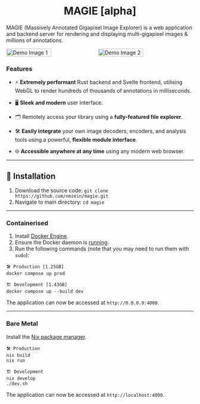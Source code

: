 <h1 align="center">
    MAGIE [alpha]
</h1>

MAGIE (Massively Annotated Gigapixel Image Explorer) is a web application and backend server for rendering and displaying multi-gigapixel images & millions of annotations.

<div style="display: flex;">
    <img width="49%" src="https://github.com/nmzein/magie/assets/67694622/694a43dd-fd48-416d-b036-fed7210d031f" alt="Demo Image 1" />
    <img width="49%" src="https://github.com/nmzein/magie/assets/67694622/102ab83d-ee10-4a21-b511-a598ac55cc50" alt="Demo Image 2" />
</div>

### Features

- ⚡️ **Extremely performant** Rust backend and Svelte frontend, utilising WebGL to render hundreds of thousands of annotations in milliseconds.

- 🖥️ **Sleek and modern** user interface.

- 🗂️ Remotely access your library using a **fully-featured file explorer**.

- 🛠️ **Easily integrate** your own image decoders, encoders, and analysis tools using a powerful, **flexible module interface**.

- 🌐 **Accessible anywhere at any time** using any modern web browser.

---

## 💽 Installation

1. Download the source code: `git clone https://github.com/nmzein/magie.git`
2. Navigate to main directory: `cd magie`

---

### Containerised

1. Install [Docker Engine](https://docs.docker.com/engine/install/).
2. Ensure the Docker daemon is [running](https://docs.docker.com/config/daemon/start/).
3. Run the following commands (note that you may need to run them with `sudo`):

```
🛠️ Production [1.25GB]
docker compose up prod

🏗️ Development [1.43GB]
docker compose up --build dev
```

The application can now be accessed at `http://0.0.0.0:4000`.

---

### Bare Metal

Install the [Nix package manager](https://nixos.org/download/).

```
🛠️ Production
nix build
nix run

🏗️ Development
nix develop
./dev.sh
```

The application can now be accessed at `http://localhost:4000`.
